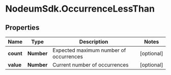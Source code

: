 # NodeumSdk.OccurrenceLessThan

## Properties

Name | Type | Description | Notes
------------ | ------------- | ------------- | -------------
**count** | **Number** | Expected maximum number of occurrences | [optional] 
**value** | **Number** | Current number of occurrences | [optional] 


